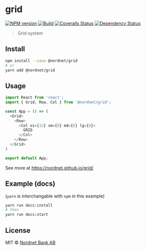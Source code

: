 # grid

[![NPM version][npm-image]][npm-url]
[![Build][travis-image]][travis-url]
[![Coveralls Status][coveralls-image]][coveralls-url]
[![Dependency Status][depstat-image]][depstat-url]

> Grid system

## Install

```sh
npm install --save @nordnet/grid
# or
yarn add @nordnet/grid
```

## Usage

```js
import React from 'react';
import { Grid, Row, Col } from '@nordnet/grid';

const App = () => (
  <Grid>
    <Row>
      <Col xs={12} sm={8} md={6} lg={4}>
        GRID
      </Col>
    </Row>
  </Grid>
)

export default App;
```

See more at https://nordnet.github.io/grid/

## Example (docs)

(`yarn` is interchangable with `npm` in this example)

```sh
yarn run docs:install
# then
yarn run docs:start
```

## License

MIT © [Nordnet Bank AB](https://www.nordnet.se)

[npm-url]: https://npmjs.org/package/@nordnet/grid
[npm-image]: https://img.shields.io/npm/v/@nordnet/grid.svg?style=flat-square

[travis-url]: https://travis-ci.org/nordnet/grid
[travis-image]: https://img.shields.io/travis/nordnet/grid.svg?style=flat-square

[coveralls-url]: https://coveralls.io/r/nordnet/grid
[coveralls-image]: https://img.shields.io/coveralls/nordnet/grid.svg?style=flat-square

[depstat-url]: https://david-dm.org/nordnet/grid
[depstat-image]: https://david-dm.org/nordnet/grid.svg?style=flat-square
